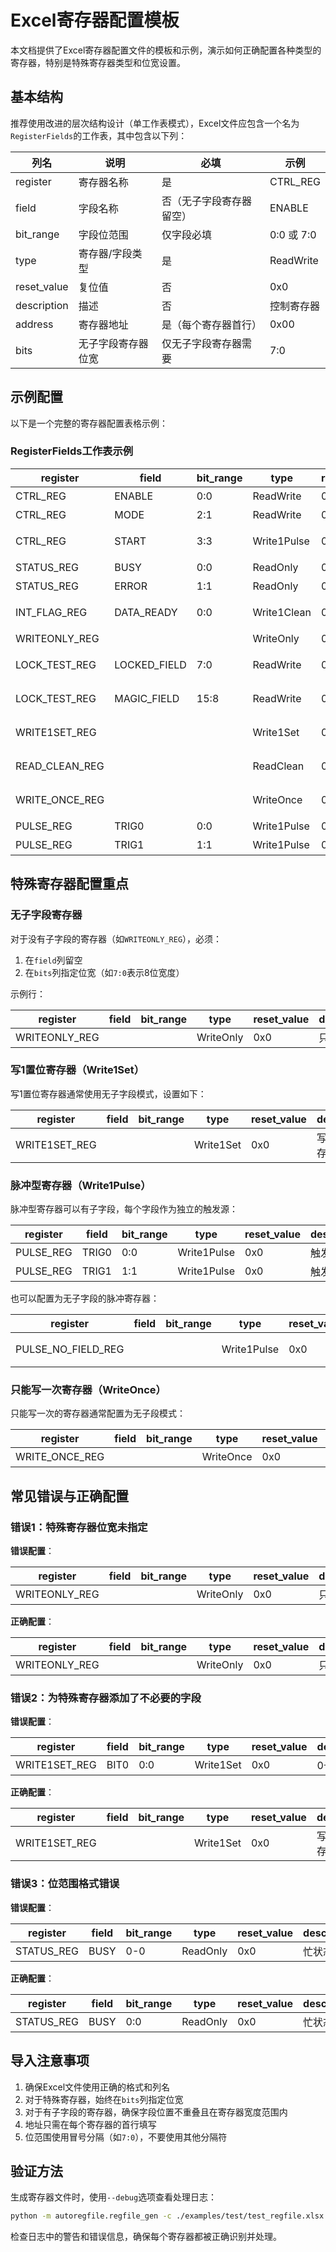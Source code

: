 # Excel寄存器配置模板

本文档提供了Excel寄存器配置文件的模板和示例，演示如何正确配置各种类型的寄存器，特别是特殊寄存器类型和位宽设置。

## 基本结构

推荐使用改进的层次结构设计（单工作表模式），Excel文件应包含一个名为`RegisterFields`的工作表，其中包含以下列：

| 列名 | 说明 | 必填 | 示例 |
|-----|------|-----|-----|
| register | 寄存器名称 | 是 | CTRL_REG |
| field | 字段名称 | 否（无子字段寄存器留空） | ENABLE |
| bit_range | 字段位范围 | 仅字段必填 | 0:0 或 7:0 |
| type | 寄存器/字段类型 | 是 | ReadWrite |
| reset_value | 复位值 | 否 | 0x0 |
| description | 描述 | 否 | 控制寄存器 |
| address | 寄存器地址 | 是（每个寄存器首行） | 0x00 |
| bits | 无子字段寄存器位宽 | 仅无子字段寄存器需要 | 7:0 |

## 示例配置

以下是一个完整的寄存器配置表格示例：

### RegisterFields工作表示例

| register | field | bit_range | type | reset_value | description | address | bits |
|----------|-------|-----------|------|-------------|-------------|---------|------|
| CTRL_REG | ENABLE | 0:0 | ReadWrite | 0x0 | 使能位 | 0x00 | |
| CTRL_REG | MODE | 2:1 | ReadWrite | 0x0 | 模式选择 | | |
| CTRL_REG | START | 3:3 | Write1Pulse | 0x0 | 启动位（写1自动清零） | | |
| STATUS_REG | BUSY | 0:0 | ReadOnly | 0x0 | 忙状态标志 | 0x04 | |
| STATUS_REG | ERROR | 1:1 | ReadOnly | 0x0 | 错误标志 | | |
| INT_FLAG_REG | DATA_READY | 0:0 | Write1Clean | 0x0 | 数据就绪中断 | 0x08 | |
| WRITEONLY_REG | | | WriteOnly | 0x0 | 只写寄存器 | 0x0C | 7:0 |
| LOCK_TEST_REG | LOCKED_FIELD | 7:0 | ReadWrite | 0x55 | 受锁控制的字段 | 0x14 | |
| LOCK_TEST_REG | MAGIC_FIELD | 15:8 | ReadWrite | 0xAA | 魔数控制的字段 | | |
| WRITE1SET_REG | | | Write1Set | 0x0 | 写1置位寄存器 | 0x1C | 7:0 |
| READ_CLEAN_REG | | | ReadClean | 0x0 | 读取后自动清零 | 0x20 | 31:0 |
| WRITE_ONCE_REG | | | WriteOnce | 0x0 | 只能写一次的寄存器 | 0x24 | 31:0 |
| PULSE_REG | TRIG0 | 0:0 | Write1Pulse | 0x0 | 触发脉冲0 | 0x28 | |
| PULSE_REG | TRIG1 | 1:1 | Write1Pulse | 0x0 | 触发脉冲1 | | |

## 特殊寄存器配置重点

### 无子字段寄存器

对于没有子字段的寄存器（如`WRITEONLY_REG`），必须：
1. 在`field`列留空
2. 在`bits`列指定位宽（如`7:0`表示8位宽度）

示例行：

| register | field | bit_range | type | reset_value | description | address | bits |
|----------|-------|-----------|------|-------------|-------------|---------|------|
| WRITEONLY_REG | | | WriteOnly | 0x0 | 只写寄存器 | 0x0C | 7:0 |

### 写1置位寄存器（Write1Set）

写1置位寄存器通常使用无子字段模式，设置如下：

| register | field | bit_range | type | reset_value | description | address | bits |
|----------|-------|-----------|------|-------------|-------------|---------|------|
| WRITE1SET_REG | | | Write1Set | 0x0 | 写1置位寄存器 | 0x1C | 7:0 |

### 脉冲型寄存器（Write1Pulse）

脉冲型寄存器可以有子字段，每个字段作为独立的触发源：

| register | field | bit_range | type | reset_value | description | address | bits |
|----------|-------|-----------|------|-------------|-------------|---------|------|
| PULSE_REG | TRIG0 | 0:0 | Write1Pulse | 0x0 | 触发脉冲0 | 0x28 | |
| PULSE_REG | TRIG1 | 1:1 | Write1Pulse | 0x0 | 触发脉冲1 | | |

也可以配置为无子字段的脉冲寄存器：

| register | field | bit_range | type | reset_value | description | address | bits |
|----------|-------|-----------|------|-------------|-------------|---------|------|
| PULSE_NO_FIELD_REG | | | Write1Pulse | 0x0 | 无子字段脉冲 | 0x2C | 7:0 |

### 只能写一次寄存器（WriteOnce）

只能写一次的寄存器通常配置为无子段模式：

| register | field | bit_range | type | reset_value | description | address | bits |
|----------|-------|-----------|------|-------------|-------------|---------|------|
| WRITE_ONCE_REG | | | WriteOnce | 0x0 | 只能写一次 | 0x24 | 31:0 |

## 常见错误与正确配置

### 错误1：特殊寄存器位宽未指定

**错误配置**：

| register | field | bit_range | type | reset_value | description | address | bits |
|----------|-------|-----------|------|-------------|-------------|---------|------|
| WRITEONLY_REG | | | WriteOnly | 0x0 | 只写寄存器 | 0x0C | |

**正确配置**：

| register | field | bit_range | type | reset_value | description | address | bits |
|----------|-------|-----------|------|-------------|-------------|---------|------|
| WRITEONLY_REG | | | WriteOnly | 0x0 | 只写寄存器 | 0x0C | 7:0 |

### 错误2：为特殊寄存器添加了不必要的字段

**错误配置**：

| register | field | bit_range | type | reset_value | description | address | bits |
|----------|-------|-----------|------|-------------|-------------|---------|------|
| WRITE1SET_REG | BIT0 | 0:0 | Write1Set | 0x0 | 0号位 | 0x1C | |

**正确配置**：

| register | field | bit_range | type | reset_value | description | address | bits |
|----------|-------|-----------|------|-------------|-------------|---------|------|
| WRITE1SET_REG | | | Write1Set | 0x0 | 写1置位寄存器 | 0x1C | 7:0 |

### 错误3：位范围格式错误

**错误配置**：

| register | field | bit_range | type | reset_value | description | address | bits |
|----------|-------|-----------|------|-------------|-------------|---------|------|
| STATUS_REG | BUSY | 0-0 | ReadOnly | 0x0 | 忙状态标志 | 0x04 | |

**正确配置**：

| register | field | bit_range | type | reset_value | description | address | bits |
|----------|-------|-----------|------|-------------|-------------|---------|------|
| STATUS_REG | BUSY | 0:0 | ReadOnly | 0x0 | 忙状态标志 | 0x04 | |

## 导入注意事项

1. 确保Excel文件使用正确的格式和列名
2. 对于特殊寄存器，始终在`bits`列指定位宽
3. 对于有子字段的寄存器，确保字段位置不重叠且在寄存器宽度范围内
4. 地址只需在每个寄存器的首行填写
5. 位范围使用冒号分隔（如`7:0`），不要使用其他分隔符

## 验证方法

生成寄存器文件时，使用`--debug`选项查看处理日志：

```bash
python -m autoregfile.regfile_gen -c ./examples/test/test_regfile.xlsx -o ./examples/test/output.v -p custom --debug
```

检查日志中的警告和错误信息，确保每个寄存器都被正确识别并处理。 